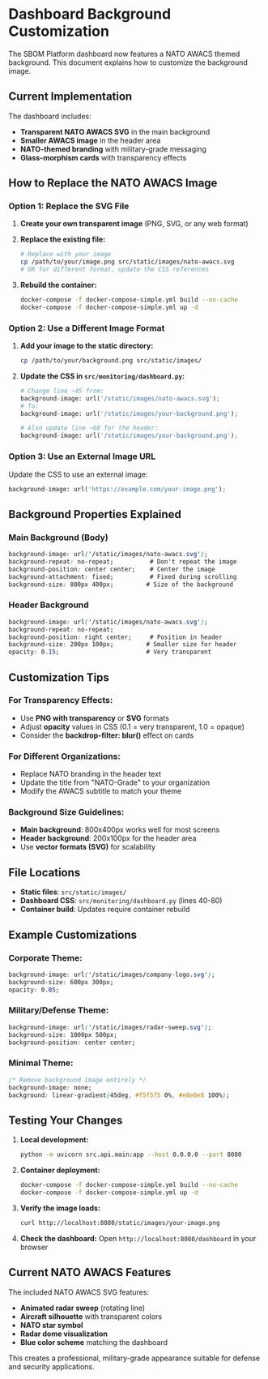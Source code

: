 # Dashboard Background Customization

The SBOM Platform dashboard now features a NATO AWACS themed background. This document explains how to customize the background image.

## Current Implementation

The dashboard includes:
- **Transparent NATO AWACS SVG** in the main background
- **Smaller AWACS image** in the header area
- **NATO-themed branding** with military-grade messaging
- **Glass-morphism cards** with transparency effects

## How to Replace the NATO AWACS Image

### Option 1: Replace the SVG File

1. **Create your own transparent image** (PNG, SVG, or any web format)
2. **Replace the existing file:**
   ```bash
   # Replace with your image
   cp /path/to/your/image.png src/static/images/nato-awacs.svg
   # OR for different format, update the CSS references
   ```

3. **Rebuild the container:**
   ```bash
   docker-compose -f docker-compose-simple.yml build --no-cache
   docker-compose -f docker-compose-simple.yml up -d
   ```

### Option 2: Use a Different Image Format

1. **Add your image to the static directory:**
   ```bash
   cp /path/to/your/background.png src/static/images/
   ```

2. **Update the CSS in `src/monitoring/dashboard.py`:**
   ```python
   # Change line ~45 from:
   background-image: url('/static/images/nato-awacs.svg');
   # To:
   background-image: url('/static/images/your-background.png');
   
   # Also update line ~68 for the header:
   background-image: url('/static/images/your-background.png');
   ```

### Option 3: Use an External Image URL

Update the CSS to use an external image:
```python
background-image: url('https://example.com/your-image.png');
```

## Background Properties Explained

### Main Background (Body)
```css
background-image: url('/static/images/nato-awacs.svg');
background-repeat: no-repeat;          # Don't repeat the image
background-position: center center;    # Center the image
background-attachment: fixed;          # Fixed during scrolling
background-size: 800px 400px;         # Size of the background
```

### Header Background
```css
background-image: url('/static/images/nato-awacs.svg');
background-repeat: no-repeat;
background-position: right center;     # Position in header
background-size: 200px 100px;         # Smaller size for header
opacity: 0.15;                        # Very transparent
```

## Customization Tips

### For Transparency Effects:
- Use **PNG with transparency** or **SVG** formats
- Adjust **opacity** values in CSS (0.1 = very transparent, 1.0 = opaque)
- Consider the **backdrop-filter: blur()** effect on cards

### For Different Organizations:
- Replace NATO branding in the header text
- Update the title from "NATO-Grade" to your organization
- Modify the AWACS subtitle to match your theme

### Background Size Guidelines:
- **Main background**: 800x400px works well for most screens
- **Header background**: 200x100px for the header area
- Use **vector formats (SVG)** for scalability

## File Locations

- **Static files**: `src/static/images/`
- **Dashboard CSS**: `src/monitoring/dashboard.py` (lines 40-80)
- **Container build**: Updates require container rebuild

## Example Customizations

### Corporate Theme:
```css
background-image: url('/static/images/company-logo.svg');
background-size: 600px 300px;
opacity: 0.05;
```

### Military/Defense Theme:
```css
background-image: url('/static/images/radar-sweep.svg');
background-size: 1000px 500px;
background-position: center center;
```

### Minimal Theme:
```css
/* Remove background image entirely */
background-image: none;
background: linear-gradient(45deg, #f5f5f5 0%, #e8e8e8 100%);
```

## Testing Your Changes

1. **Local development:**
   ```bash
   python -m uvicorn src.api.main:app --host 0.0.0.0 --port 8080
   ```

2. **Container deployment:**
   ```bash
   docker-compose -f docker-compose-simple.yml build --no-cache
   docker-compose -f docker-compose-simple.yml up -d
   ```

3. **Verify the image loads:**
   ```bash
   curl http://localhost:8080/static/images/your-image.png
   ```

4. **Check the dashboard:**
   Open `http://localhost:8080/dashboard` in your browser

## Current NATO AWACS Features

The included NATO AWACS SVG features:
- **Animated radar sweep** (rotating line)
- **Aircraft silhouette** with transparent colors
- **NATO star symbol**
- **Radar dome visualization**
- **Blue color scheme** matching the dashboard

This creates a professional, military-grade appearance suitable for defense and security applications.